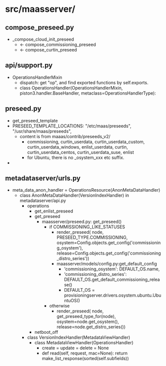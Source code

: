 # src/maasserver/
## compose_preseed.py
* _compose_cloud_init_preseed
  * <- compose_commissioning_preseed
  * <- compose_curtin_preseed
  
## api/support.py
* OperationsHandlerMixin
  * dispatch: get "op", and find exported functions by self.exports.
  * class OperationsHandler(OperationsHandlerMixin, piston3.handler.BaseHandler, metaclass=OperationsHandlerType):

## preseed.py
* get_preseed_template
 * PRESEED_TEMPLATE_LOCATIONS: "/etc/maas/preseeds", "/usr/share/maas/preseeds",
   * content is from maaas/contrib/preseeds_v2/
     * commissioning, curtin_userdata, curtin_userdata_custom, curtin_userdata_windows, enlist_userdata, curtin,  curtin_userdata_centos, curtin_userdata_suse, enlist
     * for Ubuntu, there is no _osystem_xxx etc suffix.
* 


## metadataserver/urls.py
* meta_data_anon_handler = OperationsResource(AnonMetaDataHandler)
  * class AnonMetaDataHandler(VersionIndexHandler) in metadataserver/api.py
    * operations
      * get_enlist_preseed
      * get_preseed
        * maasserver/preseed.py: get_preseed()
          * if COMMISSIONING_LIKE_STATUSES
            * render_preseed(
            node, PRESEED_TYPE.COMMISSIONING,
            osystem=Config.objects.get_config('commissioning_osystem'),
            release=Config.objects.get_config('commissioning_distro_series'))
            * maasserver/models/config.py:get_default_config
              * 'commissioning_osystem': DEFAULT_OS.name,
              * 'commissioning_distro_series': DEFAULT_OS.get_default_commissioning_release()
              * DEFAULT_OS = provisioningserver.drivers.osystem.ubuntu.UbuntuOS()
          * otherwise
            * render_preseed(
            node, get_preseed_type_for(node),
            osystem=node.get_osystem(), release=node.get_distro_series())
      * netboot_off
    * class VersionIndexHandler(MetadataViewHandler)
      * class MetadataViewHandler(OperationsHandler)
        * create = update = delete = None
        * def read(self, request, mac=None): return make_list_response(sorted(self.subfields))

